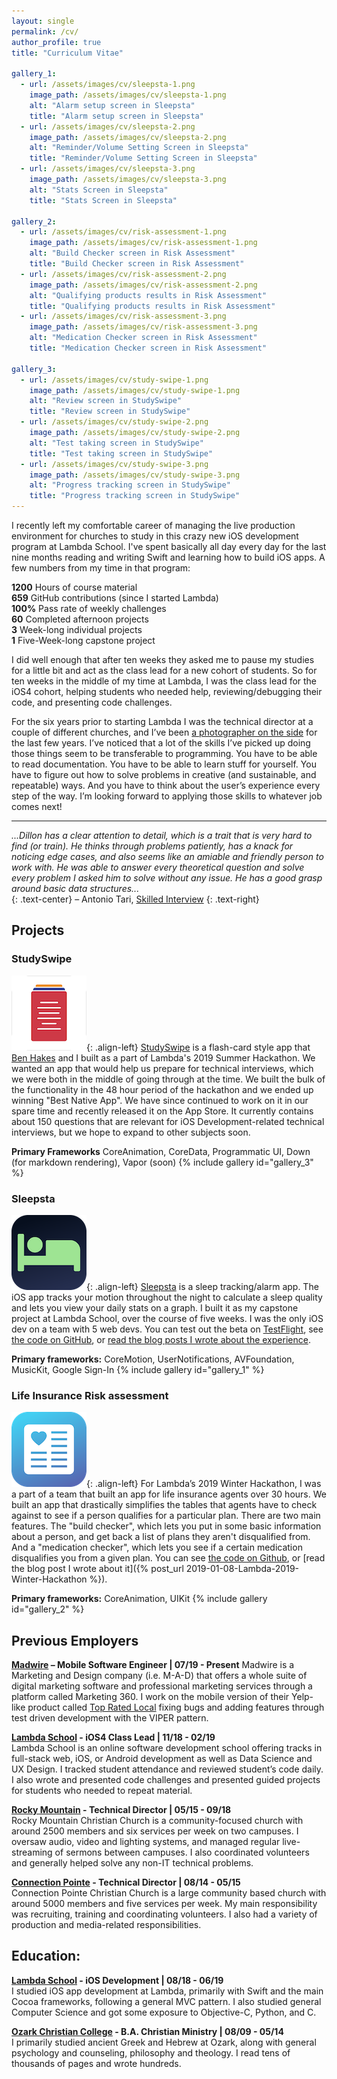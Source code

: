 ```yaml
---
layout: single
permalink: /cv/
author_profile: true
title: "Curriculum Vitae"

gallery_1:
  - url: /assets/images/cv/sleepsta-1.png
    image_path: /assets/images/cv/sleepsta-1.png
    alt: "Alarm setup screen in Sleepsta"
    title: "Alarm setup screen in Sleepsta"
  - url: /assets/images/cv/sleepsta-2.png
    image_path: /assets/images/cv/sleepsta-2.png
    alt: "Reminder/Volume Setting Screen in Sleepsta"
    title: "Reminder/Volume Setting Screen in Sleepsta"
  - url: /assets/images/cv/sleepsta-3.png
    image_path: /assets/images/cv/sleepsta-3.png
    alt: "Stats Screen in Sleepsta"
    title: "Stats Screen in Sleepsta"

gallery_2:
  - url: /assets/images/cv/risk-assessment-1.png
    image_path: /assets/images/cv/risk-assessment-1.png
    alt: "Build Checker screen in Risk Assessment"
    title: "Build Checker screen in Risk Assessment"
  - url: /assets/images/cv/risk-assessment-2.png
    image_path: /assets/images/cv/risk-assessment-2.png
    alt: "Qualifying products results in Risk Assessment"
    title: "Qualifying products results in Risk Assessment"
  - url: /assets/images/cv/risk-assessment-3.png
    image_path: /assets/images/cv/risk-assessment-3.png
    alt: "Medication Checker screen in Risk Assessment"
    title: "Medication Checker screen in Risk Assessment"

gallery_3:
  - url: /assets/images/cv/study-swipe-1.png
    image_path: /assets/images/cv/study-swipe-1.png
    alt: "Review screen in StudySwipe"
    title: "Review screen in StudySwipe"
  - url: /assets/images/cv/study-swipe-2.png
    image_path: /assets/images/cv/study-swipe-2.png
    alt: "Test taking screen in StudySwipe"
    title: "Test taking screen in StudySwipe"
  - url: /assets/images/cv/study-swipe-3.png
    image_path: /assets/images/cv/study-swipe-3.png
    alt: "Progress tracking screen in StudySwipe"
    title: "Progress tracking screen in StudySwipe"
---
```


I recently left my comfortable career of managing the live production environment for churches to study in this crazy new iOS development program at Lambda School. I've spent basically all day every day for the last nine months reading and writing Swift and learning how to build iOS apps. A few numbers from my time in that program:

**1200** Hours of course material  
**659** GitHub contributions (since I started Lambda)  
**100%** Pass rate of weekly challenges  
**60** Completed afternoon projects  
**3** Week-long individual projects  
**1** Five-Week-long capstone project

I did well enough that after ten weeks they asked me to pause my studies for a little bit and act as the class lead for a new cohort of students. So for ten weeks in the middle of my time at Lambda, I was the class lead for the iOS4 cohort, helping students who needed help, reviewing/debugging their code, and presenting code challenges.

For the six years prior to starting Lambda I was the technical director at a couple of different churches, and I’ve been [a photographer on the side](http://light-and-lens.com) for the last few years. I’ve noticed that a lot of the skills I’ve picked up doing those things seem to be transferable to programming. You have to be able to read documentation. You have to be able to learn stuff for yourself. You have to figure out how to solve problems in creative (and sustainable, and repeatable)  ways. And you have to think about the user’s experience every step of the way. I’m looking forward to applying those skills to whatever job comes next!

-----
*...Dillon has a clear attention to detail, which is a trait that is very hard to find (or train). He thinks through problems patiently, has a knack for noticing edge cases, and also seems like an amiable and friendly person to work with. He was able to answer every theoretical question and solve every problem I asked him to solve without any issue. He has a good grasp around basic data structures...*  
{: .text-center}
– Antonio Tari, [Skilled Interview](https://www.skilledinc.com/report-card/2103)
{: .text-right}

## Projects
### StudySwipe
![image-left](/assets/images/cv/study-swipe-icon.png){: .align-left}
[StudySwipe](https://apps.apple.com/us/app/studyswipe/id1470980976) is a flash-card style app that [Ben Hakes](https://twitter.com/benhakes) and I built as a part of Lambda's 2019 Summer Hackathon. We wanted an app that would help us prepare for technical interviews, which we were both in the middle of going through at the time. We built the bulk of the functionality in the 48 hour period of the hackathon and we ended up winning "Best Native App". We have since continued to work on it in our spare time and recently released it on the App Store. It currently contains about 150 questions that are relevant for iOS Development-related technical interviews, but we hope to expand to other subjects soon.

**Primary Frameworks**
CoreAnimation, CoreData, Programmatic UI, Down (for markdown rendering), Vapor (soon)
{% include gallery id="gallery_3" %}

### Sleepsta
![image-left](/assets/images/cv/sleepsta-icon.png){: .align-left}
[Sleepsta](https://sleepsta.netlify.com/) is a sleep tracking/alarm app. The iOS app tracks your motion throughout the night to calculate a sleep quality and lets you view your daily stats on a graph. I built it as my capstone project at Lambda School, over the course of five weeks. I was the only iOS dev on a team with 5 web devs. You can test out the beta on [TestFlight](https://testflight.apple.com/join/miVTYutN), see [the code on GitHub](https://github.com/labs11-sleep-track/labs11-sleepTrack-iOS), or [read the blog posts I wrote about the experience](https://dillon-mce.com/tags/#labs).

**Primary frameworks:**
CoreMotion, UserNotifications, AVFoundation, MusicKit, Google Sign-In
{% include gallery id="gallery_1" %}

### Life Insurance Risk assessment
![image-left](/assets/images/cv/risk-assessment-icon.png){: .align-left}
For Lambda’s 2019 Winter Hackathon, I was a part of a team that built an app for life insurance agents over 30 hours. We built an app that drastically simplifies the tables that agents have to check against to see if a person qualifies for a particular plan. There are two main features. The "build checker", which lets you put in some basic information about a person, and get back a list of plans they aren't disqualified from. And a "medication checker", which lets you see if a certain medication disqualifies you from a given plan. You can see [the code on Github](https://github.com/dillon-mce/winter-hackathon-2019/tree/master/Risk%20Assessment), or [read the blog post I wrote about it]({% post_url 2019-01-08-Lambda-2019-Winter-Hackathon %}).

**Primary frameworks:**
CoreAnimation, UIKit
{% include gallery id="gallery_2" %}

## Previous Employers
**[Madwire](https://www.madwire.com/) – Mobile Software Engineer | 07/19 - Present**
Madwire is a Marketing and Design company (i.e. M-A-D) that offers a whole suite of digital marketing software and professional marketing services through a platform called Marketing 360. I work on the mobile version of their Yelp-like product called [Top Rated Local](https://apps.apple.com/us/app/top-rated-local/id1270356201?uo=4) fixing bugs and adding features through test driven development with the VIPER pattern.

**[Lambda School](https://lambdaschool.com/) - iOS4 Class Lead | 11/18 - 02/19**  
Lambda School is an online software development school offering tracks in full-stack web, iOS, or Android development as well as Data Science and UX Design. I tracked student attendance and reviewed student’s code daily. I also wrote and presented code challenges and presented guided projects for students who needed to repeat material.

**[Rocky Mountain](https://rocky.church/) - Technical Director | 05/15 - 09/18**  
Rocky Mountain Christian Church is a community-focused church with around 2500 members and six services per week on two campuses. I oversaw audio, video and lighting systems, and managed regular live- streaming of sermons between campuses. I also coordinated volunteers and generally helped solve any non-IT technical problems.

**[Connection Pointe](https://www.connectionpointe.org/) - Technical Director | 08/14 - 05/15**  
Connection Pointe Christian Church is a large community based church with around 5000 members and five services per week. My main responsibility was recruiting, training and coordinating volunteers. I also had a variety of production and media-related responsibilities.

## Education:
**[Lambda School](https://lambdaschool.com/) - iOS Development | 08/18 - 06/19**  
I studied iOS app development at Lambda, primarily with Swift and the main Cocoa frameworks, following a general MVC pattern. I also studied general Computer Science and got some exposure to Objective-C, Python, and C.

**[Ozark Christian College](https://occ.edu/) - B.A. Christian Ministry | 08/09 - 05/14**  
I primarily studied ancient Greek and Hebrew at Ozark, along with general psychology and counseling, philosophy and theology. I read tens of thousands of pages and wrote hundreds.
